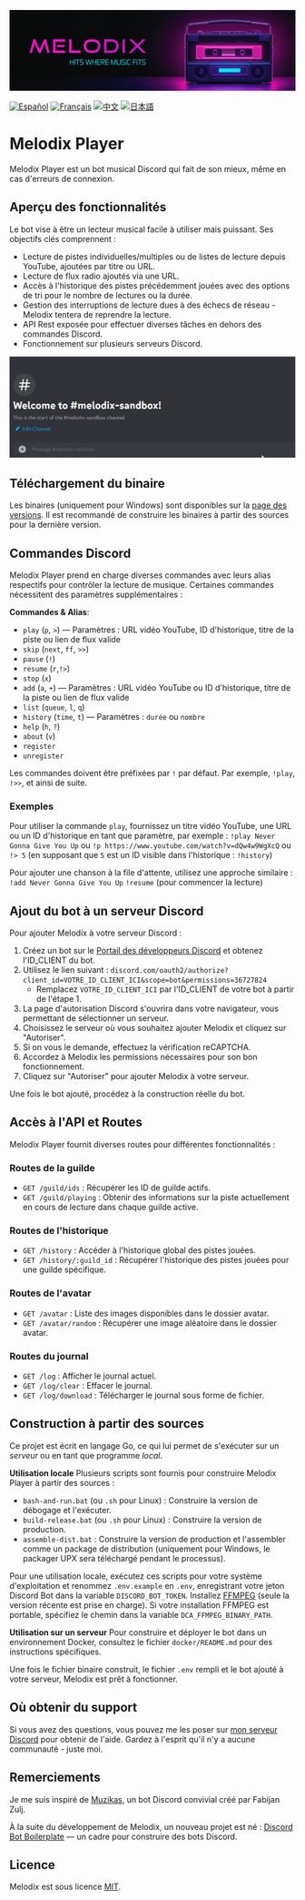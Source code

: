 ![# Header](https://github.com/keshon/melodix-player/blob/master/assets/banner-readme.png)

[![Español](https://img.shields.io/badge/Español-README-blue)](/docs/README_ES.md) [![Français](https://img.shields.io/badge/Français-README-blue)](/docs/README_FR.md) [![中文](https://img.shields.io/badge/中文-README-blue)](/docs/README_CN.md) [![日本語](https://img.shields.io/badge/日本語-README-blue)](/docs/README_JP.md)

# Melodix Player

Melodix Player est un bot musical Discord qui fait de son mieux, même en cas d'erreurs de connexion.

## Aperçu des fonctionnalités

Le bot vise à être un lecteur musical facile à utiliser mais puissant. Ses objectifs clés comprennent :

- Lecture de pistes individuelles/multiples ou de listes de lecture depuis YouTube, ajoutées par titre ou URL.
- Lecture de flux radio ajoutés via une URL.
- Accès à l'historique des pistes précédemment jouées avec des options de tri pour le nombre de lectures ou la durée.
- Gestion des interruptions de lecture dues à des échecs de réseau - Melodix tentera de reprendre la lecture.
- API Rest exposée pour effectuer diverses tâches en dehors des commandes Discord.
- Fonctionnement sur plusieurs serveurs Discord.

![Exemple de lecture](https://github.com/keshon/melodix-player/blob/master/assets/demo.gif)

## Téléchargement du binaire

Les binaires (uniquement pour Windows) sont disponibles sur la [page des versions](https://github.com/keshon/melodix-player/releases). Il est recommandé de construire les binaires à partir des sources pour la dernière version.

## Commandes Discord

Melodix Player prend en charge diverses commandes avec leurs alias respectifs pour contrôler la lecture de musique. Certaines commandes nécessitent des paramètres supplémentaires :

**Commandes & Alias**:
- `play` (`p`, `>`) — Paramètres : URL vidéo YouTube, ID d'historique, titre de la piste ou lien de flux valide
- `skip` (`next`, `ff`, `>>`)
- `pause` (`!`)
- `resume` (`r`,`!>`)
- `stop` (`x`)
- `add` (`a`, `+`) — Paramètres : URL vidéo YouTube ou ID d'historique, titre de la piste ou lien de flux valide
- `list` (`queue`, `l`, `q`)
- `history` (`time`, `t`) — Paramètres : `durée` ou `nombre`
- `help` (`h`, `?`)
- `about` (`v`)
- `register`
- `unregister`

Les commandes doivent être préfixées par `!` par défaut. Par exemple, `!play`, `!>>`, et ainsi de suite.

### Exemples
Pour utiliser la commande `play`, fournissez un titre vidéo YouTube, une URL ou un ID d'historique en tant que paramètre, par exemple :
`!play Never Gonna Give You Up` 
ou 
`!p https://www.youtube.com/watch?v=dQw4w9WgXcQ` 
ou 
`!> 5` (en supposant que `5` est un ID visible dans l'historique : `!history`)

Pour ajouter une chanson à la file d'attente, utilisez une approche similaire :
`!add Never Gonna Give You Up` 
`!resume` (pour commencer la lecture)

## Ajout du bot à un serveur Discord

Pour ajouter Melodix à votre serveur Discord :

1. Créez un bot sur le [Portail des développeurs Discord](https://discord.com/developers/applications) et obtenez l'ID_CLIENT du bot.
2. Utilisez le lien suivant : `discord.com/oauth2/authorize?client_id=VOTRE_ID_CLIENT_ICI&scope=bot&permissions=36727824`
   - Remplacez `VOTRE_ID_CLIENT_ICI` par l'ID_CLIENT de votre bot à partir de l'étape 1.
3. La page d'autorisation Discord s'ouvrira dans votre navigateur, vous permettant de sélectionner un serveur.
4. Choisissez le serveur où vous souhaitez ajouter Melodix et cliquez sur "Autoriser".
5. Si on vous le demande, effectuez la vérification reCAPTCHA.
6. Accordez à Melodix les permissions nécessaires pour son bon fonctionnement.
7. Cliquez sur "Autoriser" pour ajouter Melodix à votre serveur.

Une fois le bot ajouté, procédez à la construction réelle du bot.

## Accès à l'API et Routes

Melodix Player fournit diverses routes pour différentes fonctionnalités :

### Routes de la guilde

- `GET /guild/ids` : Récupérer les ID de guilde actifs.
- `GET /guild/playing` : Obtenir des informations sur la piste actuellement en cours de lecture dans chaque guilde active.

### Routes de l'historique

- `GET /history` : Accéder à l'historique global des pistes jouées.
- `GET /history/:guild_id` : Récupérer l'historique des pistes jouées pour une guilde spécifique.

### Routes de l'avatar

- `GET /avatar` : Liste des images disponibles dans le dossier avatar.
- `GET /avatar/random` : Récupérer une image aléatoire dans le dossier avatar.

### Routes du journal

- `GET /log` : Afficher le journal actuel.
- `GET /log/clear` : Effacer le journal.
- `GET /log/download` : Télécharger le journal sous forme de fichier.

## Construction à partir des sources

Ce projet est écrit en langage Go, ce qui lui permet de s'exécuter sur un *serveur* ou en tant que programme *local*.

**Utilisation locale**
Plusieurs scripts sont fournis pour construire Melodix Player à partir des sources :
- `bash-and-run.bat` (ou `.sh` pour Linux) : Construire la version de débogage et l'exécuter.
- `build-release.bat` (ou `.sh` pour Linux) : Construire la version de production.
- `assemble-dist.bat` : Construire la version de production et l'assembler comme un package de distribution (uniquement pour Windows, le packager UPX sera téléchargé pendant le processus).

Pour une utilisation locale, exécutez ces scripts pour votre système d'exploitation et renommez `.env.example` en `.env`, enregistrant votre jeton Discord Bot dans la variable `DISCORD_BOT_TOKEN`. Installez [FFMPEG](https://ffmpeg.org/) (seule la version récente est prise en charge). Si votre installation FFMPEG est portable, spécifiez le chemin dans la variable `DCA_FFMPEG_BINARY_PATH`.

**Utilisation sur un serveur**
Pour construire et déployer le bot dans un environnement Docker, consultez le fichier `docker/README.md` pour des instructions spécifiques.

Une fois le fichier binaire construit, le fichier `.env` rempli et le bot ajouté à votre serveur, Melodix est prêt à fonctionner.

## Où obtenir du support
Si vous avez des questions, vous pouvez me les poser sur [mon serveur Discord](https://discord.gg/NVtdTka8ZT) pour obtenir de l'aide. Gardez à l'esprit qu'il n'y a aucune communauté - juste moi.

## Remerciements

Je me suis inspiré de [Muzikas](https://github.com/FabijanZulj/Muzikas), un bot Discord convivial créé par Fabijan Zulj.

À la suite du développement de Melodix, un nouveau projet est né : [Discord Bot Boilerplate](https://github.com/keshon/discord-bot-boilerplate) — un cadre pour construire des bots Discord.

## Licence

Melodix est sous licence [MIT](https://opensource.org/licenses/MIT).